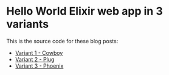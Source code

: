 # Hello World Elixir web app in 3 variants

This is the source code for these blog posts:
- [Variant 1 - Cowboy](http://angelika.me/2016/08/14/hello-world-elixir-web-app-in-3-variants-part-1)
- [Variant 2 - Plug](http://angelika.me/2016/08/14/hello-world-elixir-web-app-in-3-variants-part-2)
- [Variant 3 - Phoenix](http://angelika.me/2016/08/14/hello-world-elixir-web-app-in-3-variants-part-3)